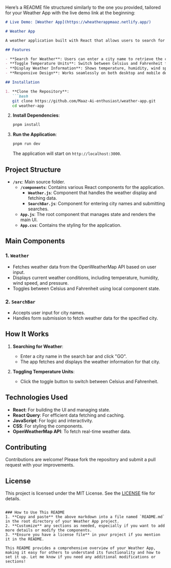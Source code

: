 Here’s a README file structured similarly to the one you provided, tailored for your Weather App with the live demo link at the beginning:

```markdown
# Live Demo: [Weather App](https://wheatherappmaaz.netlify.app/)

# Weather App

A weather application built with React that allows users to search for and view current weather conditions for different cities. It utilizes the OpenWeatherMap API to fetch real-time weather data.

## Features

- **Search for Weather**: Users can enter a city name to retrieve the current weather information.
- **Toggle Temperature Units**: Switch between Celsius and Fahrenheit for temperature readings.
- **Display Weather Information**: Shows temperature, humidity, wind speed, pressure, and weather conditions.
- **Responsive Design**: Works seamlessly on both desktop and mobile devices.

## Installation

1. **Clone the Repository**:
   ```bash
   git clone https://github.com/Maaz-Ai-enthusiast/weather-app.git
   cd weather-app
   ```

2. **Install Dependencies**:
   ```bash
   pnpm install
   ```

3. **Run the Application**:
   ```bash
   pnpm run dev
   ```
   The application will start on `http://localhost:3000`.

## Project Structure

- **`/src`**: Main source folder.
  - **`/components`**: Contains various React components for the application.
    - **`Weather.js`**: Component that handles the weather display and fetching data.
    - **`SearchBar.js`**: Component for entering city names and submitting searches.
  - **`App.js`**: The root component that manages state and renders the main UI.
  - **`App.css`**: Contains the styling for the application.

## Main Components

### 1. `Weather`
- Fetches weather data from the OpenWeatherMap API based on user input.
- Displays current weather conditions, including temperature, humidity, wind speed, and pressure.
- Toggles between Celsius and Fahrenheit using local component state.

### 2. `SearchBar`
- Accepts user input for city names.
- Handles form submission to fetch weather data for the specified city.

## How It Works

1. **Searching for Weather**:
   - Enter a city name in the search bar and click "GO".
   - The app fetches and displays the weather information for that city.

2. **Toggling Temperature Units**:
   - Click the toggle button to switch between Celsius and Fahrenheit.

## Technologies Used

- **React**: For building the UI and managing state.
- **React Query**: For efficient data fetching and caching.
- **JavaScript**: For logic and interactivity.
- **CSS**: For styling the components.
- **OpenWeatherMap API**: To fetch real-time weather data.

## Contributing

Contributions are welcome! Please fork the repository and submit a pull request with your improvements.

## License

This project is licensed under the MIT License. See the [LICENSE](LICENSE) file for details.
```

### How to Use This README
1. **Copy and paste** the above markdown into a file named `README.md` in the root directory of your Weather App project.
2. **Customize** any sections as needed, especially if you want to add more details or modify the components.
3. **Ensure you have a license file** in your project if you mention it in the README.

This README provides a comprehensive overview of your Weather App, making it easy for others to understand its functionality and how to set it up. Let me know if you need any additional modifications or sections!
